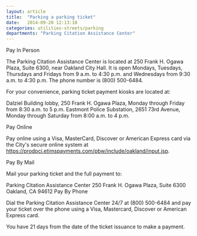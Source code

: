 ```yaml
---
layout: article
title:  "Parking a parking ticket"
date:   2014-09-20 12:13:10
categories: utilities-streets/parking
departments: "Parking Citation Assistance Center"
---
```


Pay In Person

The Parking Citation Assistance Center is located at 250 Frank H. Ogawa Plaza, Suite 6300, near Oakland City Hall. It is open Mondays, Tuesdays, Thursdays and Fridays from 9 a.m. to 4:30 p.m. and Wednesdays from 9:30 a.m. to 4:30 p.m. The phone number is (800) 500-6484.

For your convenience, parking ticket payment kiosks are located at:

Dalziel Building lobby, 250 Frank H. Ogawa Plaza, Monday through Friday from 8:30 a.m. to 5 p.m.
Eastmont Police Substation, 2651 73rd Avenue, Monday through Saturday from 8:00 a.m. to 4 p.m.

Pay Online

Pay online using a Visa, MasterCard, Discover or American Express card via the City's secure online system at https://prodpci.etimspayments.com/pbw/include/oakland/input.jsp.

Pay By Mail

Mail your parking ticket and the full payment to:

Parking Citation Assistance Center
250 Frank H. Ogawa Plaza, Suite 6300 
Oakland, CA 94612 
Pay By Phone

Dial the Parking Citation Assistance Center 24/7 at (800) 500-6484 and pay your ticket over the phone using a Visa, Mastercard, Discover or American Express card.

You have 21 days from the date of the ticket issuance to make a payment.
